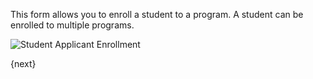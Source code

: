 This form allows you to enroll a student to a program. A student can be enrolled to multiple programs.  

<img class="screenshot" alt="Student Applicant Enrollment" src="{{url_prefix}}/assets/img/student/program-enrollment.png">

{next}
